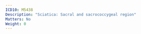 ```yaml
---
ICD10: M5438
Description: "Sciatica: Sacral and sacrococcygeal region"
Matters: No
Weight: 0
---
```


